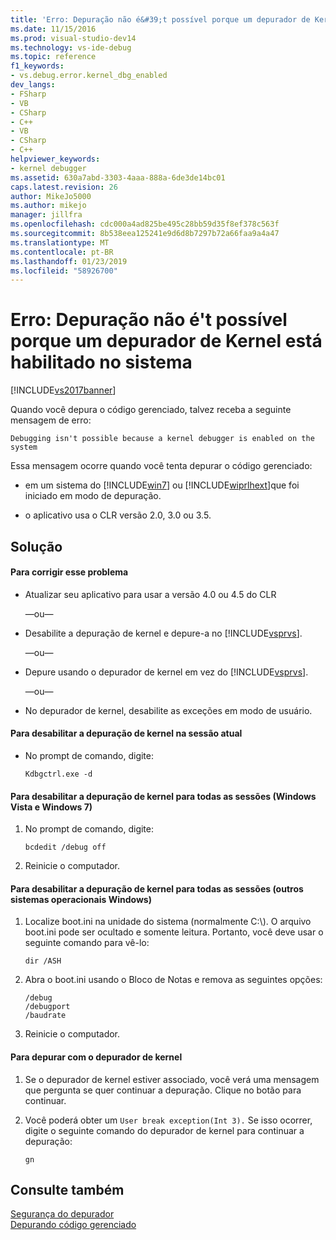 ```yaml
---
title: 'Erro: Depuração não é&#39;t possível porque um depurador de Kernel está habilitado no sistema | Microsoft Docs'
ms.date: 11/15/2016
ms.prod: visual-studio-dev14
ms.technology: vs-ide-debug
ms.topic: reference
f1_keywords:
- vs.debug.error.kernel_dbg_enabled
dev_langs:
- FSharp
- VB
- CSharp
- C++
- VB
- CSharp
- C++
helpviewer_keywords:
- kernel debugger
ms.assetid: 630a7abd-3303-4aaa-888a-6de3de14bc01
caps.latest.revision: 26
author: MikeJo5000
ms.author: mikejo
manager: jillfra
ms.openlocfilehash: cdc000a4ad825be495c28bb59d35f8ef378c563f
ms.sourcegitcommit: 8b538eea125241e9d6d8b7297b72a66faa9a4a47
ms.translationtype: MT
ms.contentlocale: pt-BR
ms.lasthandoff: 01/23/2019
ms.locfileid: "58926700"
---
```

# <a name="error-debugging-isn39t-possible-because-a-kernel-debugger-is-enabled-on-the-system"></a>Erro: Depuração não é&#39;t possível porque um depurador de Kernel está habilitado no sistema
[!INCLUDE[vs2017banner](../includes/vs2017banner.md)]

Quando você depura o código gerenciado, talvez receba a seguinte mensagem de erro:  
  
```  
Debugging isn't possible because a kernel debugger is enabled on the system  
```  
  
 Essa mensagem ocorre quando você tenta depurar o código gerenciado:  
  
-   em um sistema do [!INCLUDE[win7](../includes/win7-md.md)] ou [!INCLUDE[wiprlhext](../includes/wiprlhext-md.md)]que foi iniciado em modo de depuração.  
  
-   o aplicativo usa o CLR versão 2.0, 3.0 ou 3.5.  
  
## <a name="solution"></a>Solução  
  
#### <a name="to-fix-this-problem"></a>Para corrigir esse problema  
  
-   Atualizar seu aplicativo para usar a versão 4.0 ou 4.5 do CLR  
  
     —ou—  
  
-   Desabilite a depuração de kernel e depure-a no [!INCLUDE[vsprvs](../includes/vsprvs-md.md)].  
  
     —ou—  
  
-   Depure usando o depurador de kernel em vez do [!INCLUDE[vsprvs](../includes/vsprvs-md.md)].  
  
     —ou—  
  
-   No depurador de kernel, desabilite as exceções em modo de usuário.  
  
#### <a name="to-disable-kernel-debugging-in-the-current-session"></a>Para desabilitar a depuração de kernel na sessão atual  
  
-   No prompt de comando, digite:  
  
    ```  
    Kdbgctrl.exe -d  
    ```  
  
#### <a name="to-disable-kernel-debugging-for-all-sessions-windows-vista-and-windows-7"></a>Para desabilitar a depuração de kernel para todas as sessões (Windows Vista e Windows 7)  
  
1.  No prompt de comando, digite:  
  
    ```  
    bcdedit /debug off   
    ```  
  
2.  Reinicie o computador.  
  
#### <a name="to-disable-kernel-debugging-for-all-sessions-other-windows-operating-systems"></a>Para desabilitar a depuração de kernel para todas as sessões (outros sistemas operacionais Windows)  
  
1.  Localize boot.ini na unidade do sistema (normalmente C:\\). O arquivo boot.ini pode ser ocultado e somente leitura. Portanto, você deve usar o seguinte comando para vê-lo:  
  
    ```  
    dir /ASH  
    ```  
  
2.  Abra o boot.ini usando o Bloco de Notas e remova as seguintes opções:  
  
    ```  
    /debug  
    /debugport  
    /baudrate  
    ```  
  
3.  Reinicie o computador.  
  
#### <a name="to-debug-with-the-kernel-debugger"></a>Para depurar com o depurador de kernel  
  
1.  Se o depurador de kernel estiver associado, você verá uma mensagem que pergunta se quer continuar a depuração. Clique no botão para continuar.  
  
2.  Você poderá obter um `User break exception(Int 3).` Se isso ocorrer, digite o seguinte comando do depurador de kernel para continuar a depuração:  
  
     `gn`  
  
## <a name="see-also"></a>Consulte também  
 [Segurança do depurador](../debugger/debugger-security.md)   
 [Depurando código gerenciado](../debugger/debugging-managed-code.md)
